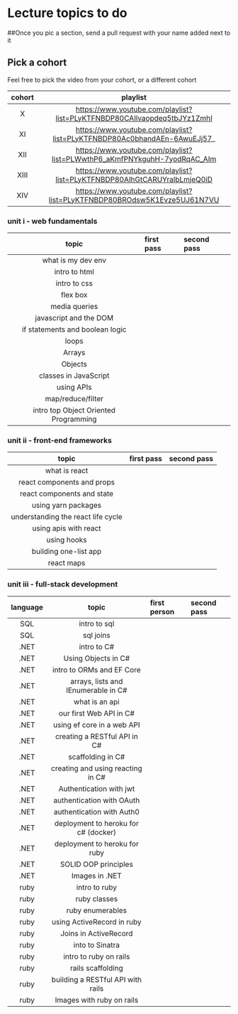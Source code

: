 # Lecture topics to do

##Once you pic a section, send a pull request with your name added next to it

## Pick a cohort

Feel free to pick the video from your cohort, or a different cohort

| cohort |                                 playlist                                 |
| :----: | :----------------------------------------------------------------------: |
|   X    | https://www.youtube.com/playlist?list=PLyKTFNBDP80CAIlvaopdeq5tbJYz1ZmhI |
|   XI   | https://www.youtube.com/playlist?list=PLyKTFNBDP80Ac0bhandAEn-6AwuEJj57_ |
|  XII   | https://www.youtube.com/playlist?list=PLWwthP6_aKmfPNYkguhH-7yodRqAC_AIm |
|  XIII  | https://www.youtube.com/playlist?list=PLyKTFNBDP80AIhGtCARUYralbLmjeQ0iD |
|  XIV   | https://www.youtube.com/playlist?list=PLyKTFNBDP80BROdsw5K1Evze5UJ61N7VU |

### unit i - web fundamentals

|                 topic                 | first pass | second pass |
| :-----------------------------------: | :--------- | :---------- |
|          what is my dev env           |            |             |
|             intro to html             |            |             |
|             intro to css              |            |             |
|               flex box                |            |             |
|             media queries             |            |             |
|        javascript and the DOM         |            |             |
|    if statements and boolean logic    |            |             |
|                 loops                 |            |             |
|                Arrays                 |            |             |
|                Objects                |            |             |
|         classes in JavaScript         |            |             |
|              using APIs               |            |             |
|           map/reduce/filter           |            |             |
| intro top Object Oriented Programming |            |             |

### unit ii - front-end frameworks

|               topic                | first pass | second pass |
| :--------------------------------: | :--------- | :---------- |
|           what is react            |            |             |
|     react components and props     |            |             |
|     react components and state     |            |             |
|        using yarn packages         |            |             |
| understanding the react life cycle |            |             |
|       using apis with react        |            |             |
|            using hooks             |            |             |
|       building one-list app        |            |             |
|             react maps             |            |             |

### unit iii - full-stack development

| language |                topic                 | first person | second pass |
| :------: | :----------------------------------: | :----------- | :---------- |
|   SQL    |             intro to sql             |              |             |
|   SQL    |              sql joins               |              |             |
|   .NET   |             intro to C#              |              |             |
|   .NET   |         Using Objects in C#          |              |             |
|   .NET   |      intro to ORMs and EF Core       |              |             |
|   .NET   | arrays, lists and IEnumerable in C#  |              |             |
|   .NET   |            what is an api            |              |             |
|   .NET   |       our first Web API in C#        |              |             |
|   .NET   |      using ef core in a web API      |              |             |
|   .NET   |     creating a RESTful API in C#     |              |             |
|   .NET   |          scaffolding in C#           |              |             |
|   .NET   |  creating and using reacting in C#   |              |             |
|   .NET   |       Authentication with jwt        |              |             |
|   .NET   |      authentication with OAuth       |              |             |
|   .NET   |      authentication with Auth0       |              |             |
|   .NET   | deployment to heroku for c# (docker) |              |             |
|   .NET   |    deployment to heroku for ruby     |              |             |
|   .NET   |         SOLID OOP principles         |              |             |
|   .NET   |            Images in .NET            |              |             |
|   ruby   |            intro to ruby             |              |             |
|   ruby   |             ruby classes             |              |             |
|   ruby   |           ruby enumerables           |              |             |
|   ruby   |      using ActiveRecord in ruby      |              |             |
|   ruby   |        Joins in ActiveRecord         |              |             |
|   ruby   |           into to Sinatra            |              |             |
|   ruby   |        intro to ruby on rails        |              |             |
|   ruby   |          rails scaffolding           |              |             |
|   ruby   |  building a RESTful API with rails   |              |             |
|   ruby   |      Images with ruby on rails       |              |             |
